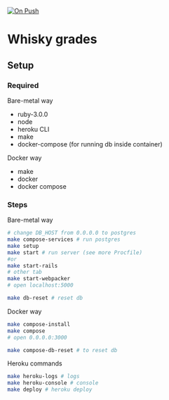 [![On Push](https://github.com/NikitaNaumenko/whiskeys-grade/actions/workflows/push.yaml/badge.svg)](https://github.com/NikitaNaumenko/whiskeys-grade/actions/workflows/push.yaml)

# Whisky grades
## Setup
### Required
Bare-metal way
* ruby-3.0.0
* node
* heroku CLI
* make
* docker-compose (for running db inside container)

Docker way
* make
* docker
* docker compose

### Steps

Bare-metal way
```sh
# change DB_HOST from 0.0.0.0 to postgres
make compose-services # run postgres
make setup
make start # run server (see more Procfile)
#or
make start-rails
# other tab
make start-webpacker
# open localhost:5000

make db-reset # reset db
```

Docker way
```sh
make compose-install
make compose
# open 0.0.0.0:3000

make compose-db-reset # to reset db
```

Heroku commands
```sh
make heroku-logs # logs
make heroku-console # console
make deploy # heroku deploy
```
